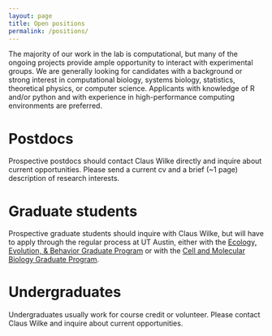 ```yaml
---
layout: page
title: Open positions
permalink: /positions/
---
```


The majority of our work in the lab is computational, but many of the ongoing projects provide ample opportunity to interact with experimental groups.  We are generally looking for candidates with a background or strong interest in computational biology, systems biology, statistics, theoretical physics, or computer science. Applicants with knowledge of R and/or python and with experience in high-performance computing environments are preferred.


# Postdocs

Prospective postdocs should contact Claus Wilke directly and inquire about current opportunities. Please send a current cv and a brief (~1 page) description of research interests. 

# Graduate students

Prospective graduate students should inquire with Claus Wilke, but will have to apply through the regular process at UT Austin, either with the [Ecology, Evolution, & Behavior Graduate Program](http://www.biosci.utexas.edu/graduate/eeb/) or with the [Cell and Molecular Biology Graduate Program](https://icmb.utexas.edu/cmb/).

# Undergraduates

Undergraduates usually work for course credit or volunteer. Please contact Claus Wilke and inquire about current opportunities.
